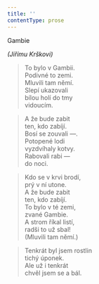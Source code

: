 ```yaml
---
title: ''
contentType: prose
---
```


Gambie

_(Jiřímu Krškovi)_

> To bylo v Gambii.  
> Podivné to zemi.  
> Mluvili tam němí.  
> Slepí ukazovali  
> bílou holí do tmy  
> vidoucím.

> A že bude zabit  
> ten, kdo zabíjí.  
> Bosí se zouvali —.  
> Potopené lodi  
> vyzdvíhaly kotvy.  
> Rabovali rabi —  
> do noci.

> Kdo se v krvi brodí,  
> prý v ní utone.  
> A že bude zabit  
> ten, kdo zabíjí.  
> To bylo v té zemi,  
> zvané Gambie.  
> A strom říkal listí,  
> radši to už sbal!  
> (Mluvili tam němí.)

> Tenkrát byl jsem rostlin  
> tichý úponek.  
> Ale už i tenkrát  
> chvěl jsem se a bál.
